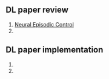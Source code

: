 ## DL paper review

1. [Neural Episodic Control](https://github.com/jjsong/DL_paper_review_implementation/blob/master/DL_paper/Neural_Eepisodic_Control/Neural_Episodic_Control.ipynb)
2. 




## DL paper implementation

1. ​
2. ​